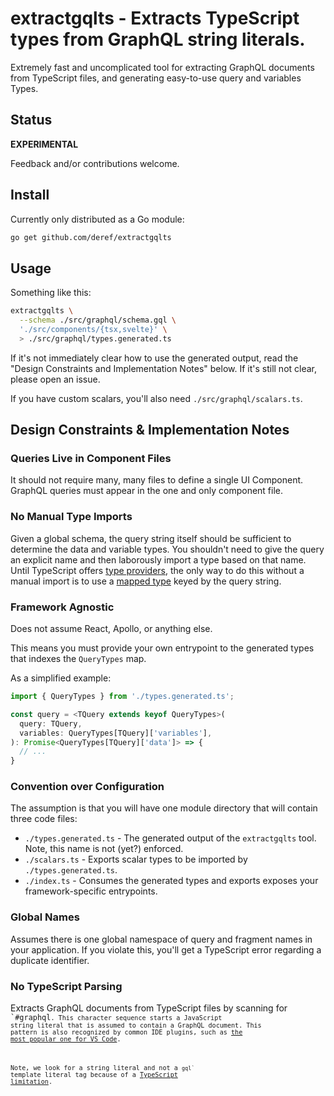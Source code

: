 # extractgqlts - Extracts TypeScript types from GraphQL string literals.

Extremely fast and uncomplicated tool for extracting GraphQL documents from
TypeScript files, and generating easy-to-use query and variables Types.

## Status

**EXPERIMENTAL**

Feedback and/or contributions welcome.

## Install

Currently only distributed as a Go module:

```bash
go get github.com/deref/extractgqlts
```

## Usage

Something like this:

```bash
extractgqlts \
  --schema ./src/graphql/schema.gql \
  './src/components/{tsx,svelte}' \
  > ./src/graphql/types.generated.ts
```

If it's not immediately clear how to use the generated output, read the "Design
Constraints and Implementation Notes" below. If it's still not clear, please
open an issue.

If you have custom scalars, you'll also need `./src/graphql/scalars.ts`.

## Design Constraints & Implementation Notes

### Queries Live in Component Files

It should not require many, many files to define a single UI Component. GraphQL
queries must appear in the one and only component file.

### No Manual Type Imports

Given a global schema, the query string itself should be sufficient to
determine the data and variable types. You shouldn't need to give the query an
explicit name and then laborously import a type based on that name. Until
TypeScript offers [type providers](https://github.com/microsoft/TypeScript/issues/3136),
the only way to do this without a manual import is to use a [mapped
type](https://www.typescriptlang.org/docs/handbook/2/mapped-types.html) keyed
by the query string.

### Framework Agnostic

Does not assume React, Apollo, or anything else.

This means you must provide your own entrypoint to the generated types that
indexes the `QueryTypes` map.

As a simplified example:

```typescript
import { QueryTypes } from './types.generated.ts';

const query = <TQuery extends keyof QueryTypes>(
  query: TQuery,
  variables: QueryTypes[TQuery]['variables'],
): Promise<QueryTypes[TQuery]['data']> => {
  // ...
}
```

### Convention over Configuration

The assumption is that you will have one module directory that will contain
three code files:

- `./types.generated.ts` - The generated output of the `extractgqlts` tool.
  Note, this name is not (yet?) enforced.
- `./scalars.ts` - Exports scalar types to be imported by `./types.generated.ts`.
- `./index.ts` - Consumes the generated types and exports exposes your
  framework-specific entrypoints.

### Global Names

Assumes there is one global namespace of query and fragment names in your
application. If you violate this, you'll get a TypeScript error regarding a
duplicate identifier.

### No TypeScript Parsing

Extracts GraphQL documents from TypeScript files by scanning for
<code>`#graphql<code>. This character sequence starts a JavaScript string
literal that is assumed to contain a GraphQL document. This pattern is also
recognized by common IDE plugins, such as [the most popular one for VS
Code](https://marketplace.visualstudio.com/items?itemName=GraphQL.vscode-graphql).

Note, we look for a string literal and not a <code>gql`</code> template literal
tag because of a [TypeScript
limitation](https://github.com/microsoft/TypeScript/issues/33304).
